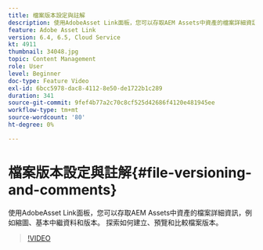 ```yaml
---
title: 檔案版本設定與註解
description: 使用AdobeAsset Link面板，您可以存取AEM Assets中資產的檔案詳細資訊，例如縮圖、基本中繼資料和版本。 探索如何建立、預覽和比較檔案版本。
feature: Adobe Asset Link
version: 6.4, 6.5, Cloud Service
kt: 4911
thumbnail: 34048.jpg
topic: Content Management
role: User
level: Beginner
doc-type: Feature Video
exl-id: 6bcc5978-dac8-4112-8e50-de1722b1c289
duration: 341
source-git-commit: 9fef4b77a2c70c8cf525d42686f4120e481945ee
workflow-type: tm+mt
source-wordcount: '80'
ht-degree: 0%

---
```


# 檔案版本設定與註解{#file-versioning-and-comments}

使用AdobeAsset Link面板，您可以存取AEM Assets中資產的檔案詳細資訊，例如縮圖、基本中繼資料和版本。 探索如何建立、預覽和比較檔案版本。

>[!VIDEO](https://video.tv.adobe.com/v/34048?quality=12&learn=on)
